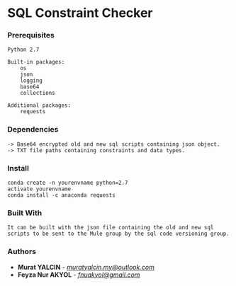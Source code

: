 # SQL Constraint Checker

### Prerequisites
```
Python 2.7

Built-in packages:
    os
    json
    logging
    base64
    collections

Additional packages:
    requests
```

### Dependencies
```
-> Base64 encrypted old and new sql scripts containing json object.
-> TXT file paths containing constraints and data types.
```

### Install
```
conda create -n yourenvname python=2.7
activate yourenvname
conda install -c anaconda requests
```

### Built With
```
It can be built with the json file containing the old and new sql scripts to be sent to the Mule group by the sql code versioning group.
```

### Authors
* **Murat YALCIN** - *muratyalcin.my@outlook.com*
* **Feyza Nur AKYOL** - *fnuakyol@gmail.com*
